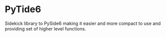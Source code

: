 # PyTide6

Sidekick library to PySide6 making it easier and more compact to use and providing set of higher level functions.
